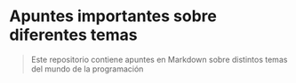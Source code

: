 # Apuntes importantes sobre diferentes temas
> Este repositorio contiene apuntes en Markdown sobre distintos
temas del mundo de la programación